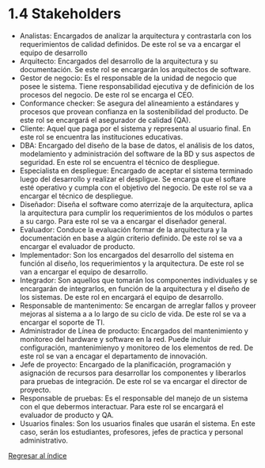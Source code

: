 # 1.4 Stakeholders
- Analistas: Encargados de analizar la arquitectura y contrastarla con los requerimientos de calidad definidos. De este rol se va a encargar el equipo de desarrollo
- Arquitecto: Encargados del desarrollo de la arquitectura y su documentación. Se este rol se encargarán los arquitectos de software.
- Gestor de negocio: Es el responsable de la unidad de negocio que posee le sistema. Tiene responsabilidad ejecutiva y de definición de los procesos del negocio. De este rol se encarga el CEO.
- Conformance checker: Se asegura del alineamiento a estándares y procesos que provean confianza en la sostenibilidad del producto. De este rol se encargará el asegurador de calidad (QA).
- Cliente: Aquel que paga por el sistema y representa al usuario final. En este rol se encuentra las instituciones educativas.
- DBA: Encargado del diseño de la base de datos, el análisis de los datos, modelamiento y administración del software de la BD y sus aspectos de seguridad. En este rol se  encuentra el técnico de despliegue.
- Especialista en despliegue: Encargado de aceptar el sistema terminado luego del desarrollo y realizar el despligue. Se encarga que el softare esté operativo y cumpla con el objetivo del negocio. De este rol se va a encargar el técnico de despliegue.
- Diseñador: Diseña el software como aterrizaje de la arquitectura, aplica la arquitectura para cumplir los requerimientos de los  módulos o partes a su cargo. Para este rol se va a encargar el diseñador general.
- Evaluador: Conduce la evaluación formar de la arquitectura y la documentación en base a algún criterio definido. De este rol se va a encargar el evaluador de producto.
- Implementador: Son los encargados del desarrollo del sistema en función al diseño, los requerimientos y la arquitectura. De este rol se van a encargar el equipo de desarrollo.
- Integrador: Son aquellos que tomarán los componentes individuales y se encargarán de integrarlos, en función de la arquitectura y el diseño de los sistemas. De este rol en encargará el equipo de desarrollo.
- Responsable de mantenimento: Se encargan de arreglar fallos y proveer mejoras al sistema a a lo largo de su ciclo de vida. De este rol se va a encargar el soporte de TI.
- Administrador de Línea de producto: Encargados del mantenimiento y monitoreo del hardware y software en la red. Puede incluir configuración, mantenimienyo y monitoreo de los elementos de red. De este rol se van a encagar el departamento de innovación.
- Jefe de proyecto: Encargado de la planificación, programación y asignación de recursos para desarrollar los componentes y liberarlos para pruebas de integración. De este rol se va encargar el director de proyecto.
- Responsable de pruebas: Es el responsable del manejo de un sistema con el que debermos interactuar. Para este rol se encargará el evaluador de producto y QA.
-  Usuarios finales: Son los usuarios finales que usarán el sistema. En este caso, serán los estudiantes, profesores, jefes de practica y personal administrativo.

[Regresar al índice](../../README.md)